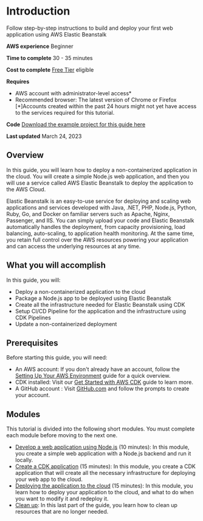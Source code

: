 # Introduction
Follow step-by-step instructions to build and deploy your first web application using AWS Elastic Beanstalk

**AWS experience** Beginner

**Time to complete** 30 - 35 minutes

**Cost to complete** [Free Tier](https://aws.amazon.com/free/?e=gs2020&p=build-a-web-app-intro) eligible

**Requires**
* AWS account with administrator-level access*
* Recommended browser: The latest version of Chrome or Firefox
 [*]Accounts created within the past 24 hours might not yet have access to the services required for this tutorial.

**Code** [Download the example project for this guide here]()

**Last updated** March 24, 2023


## Overview
In this guide, you will learn how to deploy a non-containerized application in the cloud. You will create a simple Node.js web application, and then you will use a service called AWS Elastic Beanstalk to deploy the application to the AWS Cloud. 

Elastic Beanstalk is an easy-to-use service for deploying and scaling web applications and services developed with Java, .NET, PHP, Node.js, Python, Ruby, Go, and Docker on familiar servers such as Apache, Nginx, Passenger, and IIS. You can simply upload your code and Elastic Beanstalk automatically handles the deployment, from capacity provisioning, load balancing, auto-scaling, to application health monitoring. At the same time, you retain full control over the AWS resources powering your application and can access the underlying resources at any time.

## What you will accomplish
In this guide, you will:

* Deploy a non-containerized application to the cloud
* Package a Node.js app to be deployed using Elastic Beanstalk
* Create all the infrastructure needed for Elastic Beanstalk using CDK 
* Setup CI/CD Pipeline for the application and the infrastructure using CDK Pipelines
* Update a non-containerized deployment

## Prerequisites
Before starting this guide, you will need:

* An AWS account: If you don't already have an account, follow the [Setting Up Your AWS Environment](https://aws.amazon.com/getting-started/guides/setup-environment/) guide for a quick overview.
* CDK installed: Visit our [Get Started with AWS CDK](https://aws.amazon.com/getting-started/guides/setup-cdk/) guide to learn more.
* A GitHub account : Visit [GitHub.com](https://github.com/) and follow the prompts to create your  account.
 
## Modules
This tutorial is divided into the following short modules. You must complete each module before moving to the next one.
* [Develop a web application using Node.js](/tutorials/deploy-webapp-eb-cdk/01-build-a-web-application/) (10 minutes): In this module, you create a simple web application with a Node.js backend and run it locally.
* [Create a CDK application](/tutorials/deploy-webapp-eb-cdk/02-create-infrastructure/) (15 minutes): In this module, you create a CDK application that will create all the necessary infrastructure for deploying your web app to the cloud.
* [Deploying the application to the cloud](/tutorials/deploy-webapp-eb-cdk/03-deploy-web-application/) (15 minutes): In this module, you learn how to deploy your application to the cloud, and what to do when you want to modify it and redeploy it.
* [Clean up](/tutorials/deploy-webapp-eb-cdk/04-clean-up-resources/): In this last part of the guide, you learn how to clean up resources that are no longer needed.

